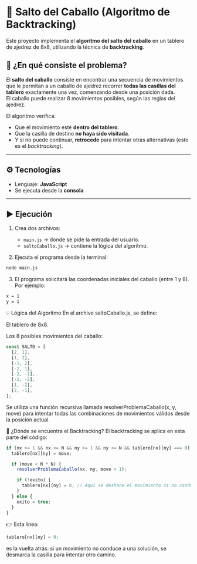 # 🐴 Salto del Caballo (Algoritmo de Backtracking)

Este proyecto implementa el **algoritmo del salto del caballo** en un tablero de ajedrez de 8x8, utilizando la técnica de **backtracking**.

## 📌 ¿En qué consiste el problema?

El **salto del caballo** consiste en encontrar una secuencia de movimientos que le permitan a un caballo de ajedrez recorrer **todas las casillas del tablero** exactamente una vez, comenzando desde una posición dada.  
El caballo puede realizar 8 movimientos posibles, según las reglas del ajedrez.

El algoritmo verifica:

- Que el movimiento esté **dentro del tablero**.
- Que la casilla de destino **no haya sido visitada**.
- Y si no puede continuar, **retrocede** para intentar otras alternativas (esto es el _backtracking_).

---

## ⚙️ Tecnologías

- Lenguaje: **JavaScript**
- Se ejecuta desde la **consola**

---

## ▶️ Ejecución

1. Crea dos archivos:

   - `main.js` → donde se pide la entrada del usuario.
   - `saltoCaballo.js` → contiene la lógica del algoritmo.

2. Ejecuta el programa desde la terminal:

```bash
node main.js

```

3. El programa solicitará las coordenadas iniciales del caballo (entre 1 y 8).
   Por ejemplo:

```bash
x = 1
y = 1
```

💡 Lógica del Algoritmo
En el archivo saltoCaballo.js, se define:

El tablero de 8x8.

Los 8 posibles movimientos del caballo:

```javascript
const SALTO = [
  [2, 1],
  [1, 2],
  [-1, 2],
  [-2, 1],
  [-2, -1],
  [-1, -2],
  [1, -2],
  [2, -1],
];
```

Se utiliza una función recursiva llamada resolverProblemaCaballo(x, y, move) para intentar todas las combinaciones de movimientos válidos desde la posición actual.

🔁 ¿Dónde se encuentra el Backtracking?
El backtracking se aplica en esta parte del código:

```javascript
if (nx >= 1 && nx <= N && ny >= 1 && ny <= N && tablero[nx][ny] === 0) {
  tablero[nx][ny] = move;

  if (move < N * N) {
    resolverProblemaCaballo(nx, ny, move + 1);

    if (!exito) {
      tablero[nx][ny] = 0; // Aquí se deshace el movimiento si no conduce a solución
    }
  } else {
    exito = true;
  }
}
```

👉 Esta línea:

```javascript
tablero[nx][ny] = 0;
```

es la vuelta atrás: si un movimiento no conduce a una solución, se desmarca la casilla para intentar otro camino.
